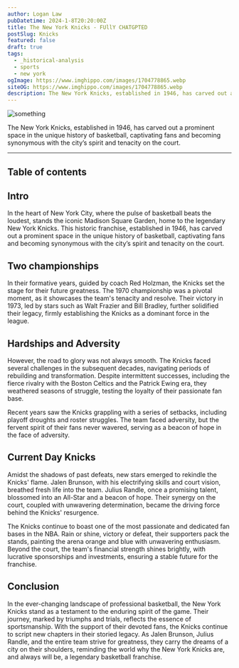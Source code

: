 ```yaml
---
author: Logan Law
pubDatetime: 2024-1-8T20:20:00Z
title: The New York Knicks - FUllY CHATGPTED
postSlug: Knicks
featured: false
draft: true
tags:
  - _historical-analysis
  - sports
  - new york
ogImage: https://www.imghippo.com/images/1704778865.webp
siteOG: https://www.imghippo.com/images/1704778865.webp
description: The New York Knicks, established in 1946, has carved out a prominent space in the unique history of basketball.
---
```


<img src="https://www.imghippo.com/images/1704778865.webp" alt="something">

The New York Knicks, established in 1946, has carved out a prominent space in the unique history of basketball, captivating fans and becoming synonymous with the city’s spirit and tenacity on the court.

---

## Table of contents

## Intro

In the heart of New York City, where the pulse of basketball beats the loudest, stands the iconic Madison Square Garden, home to the legendary New York Knicks. This historic franchise, established in 1946, has carved out a prominent space in the unique history of basketball, captivating fans and becoming synonymous with the city’s spirit and tenacity on the court.

## Two championships

In their formative years, guided by coach Red Holzman, the Knicks set the stage for their future greatness. The 1970 championship was a pivotal moment, as it showcases the team's tenacity and resolve. Their victory in 1973, led by stars such as Walt Frazier and Bill Bradley, further solidified their legacy, firmly establishing the Knicks as a dominant force in the league.

## Hardships and Adversity

However, the road to glory was not always smooth. The Knicks faced several challenges in the subsequent decades, navigating periods of rebuilding and transformation. Despite intermittent successes, including the fierce rivalry with the Boston Celtics and the Patrick Ewing era, they weathered seasons of struggle, testing the loyalty of their passionate fan base.

Recent years saw the Knicks grappling with a series of setbacks, including playoff droughts and roster struggles. The team faced adversity, but the fervent spirit of their fans never wavered, serving as a beacon of hope in the face of adversity.

## Current Day Knicks

Amidst the shadows of past defeats, new stars emerged to rekindle the Knicks' flame. Jalen Brunson, with his electrifying skills and court vision, breathed fresh life into the team. Julius Randle, once a promising talent, blossomed into an All-Star and a beacon of hope. Their synergy on the court, coupled with unwavering determination, became the driving force behind the Knicks' resurgence.

The Knicks continue to boast one of the most passionate and dedicated fan bases in the NBA. Rain or shine, victory or defeat, their supporters pack the stands, painting the arena orange and blue with unwavering enthusiasm. Beyond the court, the team's financial strength shines brightly, with lucrative sponsorships and investments, ensuring a stable future for the franchise.

## Conclusion

In the ever-changing landscape of professional basketball, the New York Knicks stand as a testament to the enduring spirit of the game. Their journey, marked by triumphs and trials, reflects the essence of sportsmanship. With the support of their devoted fans, the Knicks continue to script new chapters in their storied legacy. As Jalen Brunson, Julius Randle, and the entire team strive for greatness, they carry the dreams of a city on their shoulders, reminding the world why the New York Knicks are, and always will be, a legendary basketball franchise.

